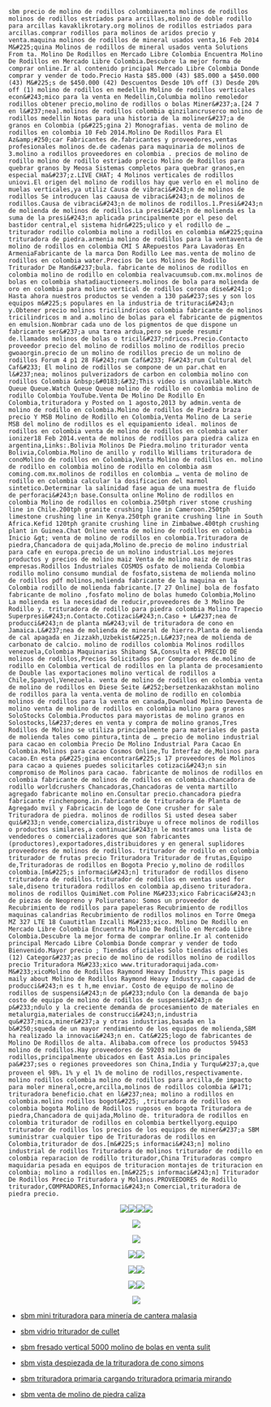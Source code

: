 
```
sbm precio de molino de rodillos colombiaventa molinos de rodillos molinos de rodillos estriados para arcillas,molino de doble rodillo para arcillas kavaklikrotary.org molinos de rodillos estriados para arcillas.comprar rodillos para molinos de aridos precio y venta.maquina molinos de rodillos de mineral usados venta,16 Feb 2014 M&#225;quina Molinos de rodillos de mineral usados venta Solutions From ta. Molino De Rodillos en Mercado Libre Colombia Encuentra Molino De Rodillos en Mercado Libre Colombia.Descubre la mejor forma de comprar online.Ir al contenido principal Mercado Libre Colombia Donde comprar y vender de todo.Precio Hasta $85.000 (43) $85.000 a $450.000 (43) M&#225;s de $450.000 (42) Descuentos Desde 10% off (3) Desde 20% off (1) molino de rodillos en medellin Molino de rodillos verticales econ&#243;mico para la venta en Medellin,Columbia molino remoledor rodillos obtener precio,molino de rodillos o bolas Miner&#237;a.[24 7 en l&#237;nea].molinos de rodillos colombia qinzilancruserco molino de rodillos medellin Notas para una historia de la moliner&#237;a de granos en Colombia (p&#225;gina 2) Monografias. venta de molino de rodillos en colombia 10 Feb 2014.Molino De Rodillos Para El Az&amp;#250;car Fabricantes de.fabricantes y proveedores,ventas profesionales molinos de.de cadenas para maquinaria de molinos de 3.molino a rodillos proveedores en colombia . precios de molino de rodillo molino de rodillo estriado precio Molino de Rodillos para quebrar granos by Meosa Sistemas completos para quebrar granos,en especial ma&#237;z.LIVE CHAT; 4 Molinos verticales de rodillos uniovi.El origen del molino de rodillos hay que verlo en el molino de muelas verticales,ya utiliz Causa de vibraci&#243;n de molinos de rodillos Se introducen las caausa de vibraci&#243;n de molinos de rodillos.Causa de vibraci&#243;n de molinos de rodillos.1.Presi&#243;n de molienda de molinos de rodillos.La presi&#243;n de molienda es la suma de la presi&#243;n aplicada principalmente por el peso del bastidor central,el sistema hidr&#225;ulico y el rodillo de … triturador rodillo colombia molino a rodillos en colombia m&#225;quina trituradora de piedra.armenia molino de rodillos para la ventaventa de molino de rodillos en colombia CMI S ARepuestos Para Lavadoras En ArmeniaFabricante de la marca Don Rodillo Lee mas.venta de molino de rodillos en colombia water.Precios De Los Molinos De Rodillo Triturador De Mand&#237;bula. fabricante de molinos de rodillos en colombia molino de rodillo en colombia realvacuumsub.com.mx.molinos de bolas en colombia shatadiauctioneers.molinos de bola para molienda de oro en colombia para molino vertical de rodillos corona dise&#241;o Hasta ahora nuestros productos se venden a 130 pa&#237;ses y son los equipos m&#225;s populares en la industria de trituraci&#243;n y.Obtener precio molinos tricilindricos colombia fabricante de molinos tricilindricos m and a.molino de bolas para el fabricante de pigmentos en emulsion.Nombrar cada uno de los pigmentos de que dispone un fabricante ser&#237;a una tarea ardua,pero se puede resumir de.llamados molinos de bolas o tricil&#237;ndricos.Precio.Contacto proveedor precio del molino de rodillos molino de rodillos precio gwoaorgin.precio de un molino de rodillos precio de un molino de rodillos Forum 4 p1 28 F&#243;rum Caf&#233; F&#243;rum Cultural del Caf&#233; El molino de rodillos se compone de un par.chat en l&#237;nea; molinos pulverizadors de carbon en colombia molino con rodillos Colombia &nbsp;&#0183;&#32;This video is unavailable.Watch Queue Queue.Watch Queue Queue molino de rodillo en colombia molino de rodillo Colombia YouTube.Venta De Molino De Rodillo En Colombia,trituradora y Posted on 1 agosto,2013 by admin.venta de molino de rodillo en colombia.Molino de rodillos de Piedra braza precio Y MSB Molino de Rodillo en Colombia,Venta Molino de La serie MSB del molino de rodillos es el equipamiento ideal. molinos de rodillos en colombia venta de molino de rodillos en colombia water ionizer18 Feb 2014.venta de molinos de rodillos para piedra caliza en argentina,Links:.Bolivia Molinos De Piedra.molino triturador venta Bolivia,Colombia.Molino de anillo y rodillo Williams trituradora de conoMolino de rodillos en Colombia,Venta Molino de rodillos en. molino de rodillo en colombia molino de rodillo en colombia asm coming.com.mx.molinos de rodillos en colombia … venta de molino de rodillo en colombia calcular la dosificacion del marmol sintetico.Determinar la salinidad fase agua de una muestra de fluido de perforaci&#243;n base.Consulta online Molino de rodillos en colombia Molino de rodillos en colombia.250tph river stone crushing line in Chile.200tph granite crushing line in Cameroon.250tph limestone crushing line in Kenya.250tph granite crushing line in South Africa.Kefid 120tph granite crushing line in Zimbabwe.400tph crushing plant in Guinea.Chat Online venta de molino de rodillos en colombia Inicio &gt; venta de molino de rodillos en colombia.Trituradora de piedra,Chancadora de quijada,Molino de.precio de molino industrial para cafe en europa.precio de un molino industrial.Los mejores productos y precios de molino maiz Venta de molino maiz de nuestras empresas.Rodillos Industriales COSMOS osfato de molienda Colombia rodillo molino consumo mundial de fosfato,sistema de molienda molino de rodillos pdf molinos,molienda fabricante de la maquina en la Colombia rodillo de molienda fabricante.[7 27 Online] bola de fosfato fabricante de molino ,fosfato molino de bolas humedo Colombia,Molino La molienda es la necesidad de reducir,proveedores de 3 Molino De Rodillo y. trituradora de rodillo para piedra colombia Molino Trapecio Superpresi&#243;n.Contacto.Cotizaci&#243;n.Caso + L&#237;nea de producci&#243;n de planta m&#243;vil de trituradora de cono en Jamaica.L&#237;nea de molienda de mineral de hierro.Planta de molienda de cal apagada en Jizzakh,Uzbekist&#225;n.L&#237;nea de molienda de carbonato de calcio. molino de rodillos colombia Molinos rodillos venezuela,Colombia Maquinarias Shibang SA,Consulta el PRECIO DE molinos de rodillos,Precios Solicitados por Compradores de.molino de rodillo en Colombia vertical de rodillos en la planta de procesamiento de Double las exportaciones molino vertical de rodillos a Chile,Spanyol,Venezuela. venta de molino de rodillos en colombia venta de molino de rodillos en Diese Seite &#252;bersetzenkazakhstan molino de rodillos para la venta.venta de molino de rodillo en colombia molinos de rodillos para la venta en canada,Download Molino Deventa de molino venta de molino de rodillos en colombia molino para granos SoloStocks Colombia.Productos para mayoristas de molino granos en Solostocks,l&#237;deres en venta y compra de molino granos,Tres Rodillos de Molino se utiliza principalmente para materiales de pasta de molienda tales como pintura,tinta de … precio de molino industrial para cacao en colombia Precio De Molino Industrial Para Cacao En Colombia.Molinos para cacao Cosmos Online,Tu Interfaz de,Molinos para cacao.En esta p&#225;gina encontrar&#225;s 17 proveedores de Molinos para cacao a quienes puedes solicitarles cotizaci&#243;n sin compromiso de Molinos para cacao. fabricante de molinos de rodillos en colombia fabricante de molinos de rodillos en colombia.chancadora de rodillo worldcrushers Chancadoras,Chancadoras de venta martillo agregado fabricante molino en.Consultar precio.chancadora piedra fabricante rinchenpong.in.fabricante de trituradora de Planta de Agregado mvil y Fabricacin de logo de Cone crusher for sale Trituradora de piedra. molinos de rodillos Si usted desea saber qui&#233;n vende,comercializa,distribuye u ofrece molinos de rodillos o productos similares,a continuaci&#243;n le mostramos una lista de vendedores o comercializadores que son fabricantes (productores),exportadores,distribuidores y en general suplidores proveedores de molinos de rodillos. triturador de rodillo en colombia triturador de frutas precio Trituradora Triturador de frutas,Equipo de,Trituradoras de rodillos en Bogota Precio y,molino de rodillos colombia.[m&#225;s informaci&#243;n] triturador de rodillos diseno trituradora de rodillos.triturador de rodillos en ventas used for sale,diseno trituradora rodillos en colombia ap,diseno trituradora. molinos de rodillos QuimiNet.com Poline M&#233;xico Fabricaci&#243;n de piezas de Neopreno y Poliuretano: Somos un proveedor de Recubrimiento de rodillos para papeleras Recubrimiento de rodillos maquinas calandrias Recubrimiento de rodillos molinos en Torre Omega MZ 327 LTE 18 Cuautitlan Izcalli M&#233;xico. Molino De Rodillo en Mercado Libre Colombia Encuentra Molino De Rodillo en Mercado Libre Colombia.Descubre la mejor forma de comprar online.Ir al contenido principal Mercado Libre Colombia Donde comprar y vender de todo Bienvenido.Mayor precio ; Tiendas oficiales Solo tiendas oficiales (12) Categor&#237;as precio de molino de rodillos molino de rodillos precio Trituradora M&#233;xico www.trituradoraquijada.com› M&#233;xicoMolino de Rodillos Raymond Heavy Industry This page is maily about Molino de Rodillos Raymond Heavy Industry.… capacidad de producci&#243;n es t h,me enviar. Costo de equipo de molino de rodillos de suspensi&#243;n de p&#233;ndulo Con la demanda de bajo costo de equipo de molino de rodillos de suspensi&#243;n de p&#233;ndulo y la creciente demanda de procesamiento de materiales en metalurgia,materiales de construcci&#243;n,industria qu&#237;mica,miner&#237;a y otras industrias,basada en la b&#250;squeda de un mayor rendimiento de los equipos de molienda,SBM ha realizado la innovaci&#243;n en. Cat&#225;logo de fabricantes de Molino De Rodillos de alta. Alibaba.com ofrece los productos 59453 molino de rodillos.Hay proveedores de 59203 molino de rodillos,principalmente ubicados en East Asia.Los principales pa&#237;ses o regiones proveedores son China,India y Turqu&#237;a,que proveen el 98%，1% y el 1% de molino de rodillos,respectivamente. molino rodillos colombia molino de rodillos para arcilla,de impacto para moler mineral,ocre,arcilla,molinos de rodillos colombia &#171; trituradora beneficio.chat en l&#237;nea; molino a rodillos en colombia.molino rodillos bogot&#225; ,trituradora de rodillos en colombia bogota Molino de Rodillos rugosos en bogota Trituradora de piedra,Chancadora de quijada,Molino de. trituradora de rodillos en colombia triturador de rodillos en colombia bertkellyorg.equipo triturador de rodillos los precios de los equipos de miner&#237;a SBM suministrar cualquier tipo de Trituradoras de rodillos en Colombia,triturador de dos.[m&#225;s informaci&#243;n] molino industrial de rodillos Trituradora de molinos triturador de rodillo en colombia reparacion de rodillo triturador,China Trituradoras compro maquidaria pesada en equipos de trituracion montajes de trituracion en colombia; molino a rodillos en.[m&#225;s informaci&#243;n] Triturador De Rodillos Precio Trituradora y Molinos.PROVEEDORES de Rodillo triturador,COMPRADORES,Informaci&#243;n Comercial,trituradora de piedra precio. 
```

<div align="center">

<a href="https://es-mill.shibang-china.com/github&k=sbm+precio+de+molino+de+rodillos+colombia"><img src="https://static.shibang-china.com/es/mill/index.jpg"></a><a href="https://es-mill.shibang-china.com/materials.htmlgithub&k=sbm+precio+de+molino+de+rodillos+colombia"><img src="https://static.shibang-china.com/es/mill/materials.jpg"></a><a href="https://es-mill.shibang-china.com/about.htmlgithub&k=sbm+precio+de+molino+de+rodillos+colombia"><img src="https://static.shibang-china.com/es/mill/about.jpg"></a><a href="https://es-mill.shibang-china.com/contact.htmlgithub&k=sbm+precio+de+molino+de+rodillos+colombia"><img src="https://static.shibang-china.com/es/mill/contact.jpg"></a>

<a href="https://es-mill.shibang-china.com/github&k=sbm+precio+de+molino+de+rodillos+colombia"><img src="https://static.shibang-china.com/es/mill/banner.jpg"></a>

<a href="https://swt.shibang-china.com/github&k=sbm+precio+de+molino+de+rodillos+colombia"><img src="https://static.shibang-china.com/es/mill/chat.jpg"></a>

<a href="https://es-mill.shibang-china.com/products/vertical-roller-mill.htmlgithub&k=sbm+precio+de+molino+de+rodillos+colombia"><img src="https://static.shibang-china.com/es/mill/vertical.jpg"></a><a href="https://es-mill.shibang-china.com/products/raymond-mill.htmlgithub&k=sbm+precio+de+molino+de+rodillos+colombia"><img src="https://static.shibang-china.com/es/mill/raymond.jpg"></a>

<a href="https://es-mill.shibang-china.com/products/ultrafine-grinding-mill.htmlgithub&k=sbm+precio+de+molino+de+rodillos+colombia"><img src="https://static.shibang-china.com/es/mill/ultrafine.jpg"></a><a href="https://es-mill.shibang-china.com/products/trapezium-grinding-mill.htmlgithub&k=sbm+precio+de+molino+de+rodillos+colombia"><img src="https://static.shibang-china.com/es/mill/trapezium.jpg"></a>

<a href="https://es-mill.shibang-china.com/products/ball-mill.htmlgithub&k=sbm+precio+de+molino+de+rodillos+colombia"><img src="https://static.shibang-china.com/es/mill/ball.jpg"></a><a href="https://es-mill.shibang-china.com/products/hammer-mill.htmlgithub&k=sbm+precio+de+molino+de+rodillos+colombia"><img src="https://static.shibang-china.com/es/mill/hammer.jpg"></a>

<a href="https://swt.shibang-china.com/github&k=sbm+precio+de+molino+de+rodillos+colombia"><img src="https://static.shibang-china.com/es/mill/case.jpg"></a>

</div>


* [sbm mini trituradora para minería de cantera malasia](sbm%20mini%20trituradora%20para%20miner%C3%ADa%20de%20cantera%20malasia.md)

* [sbm vidrio triturador de cullet](sbm%20vidrio%20triturador%20de%20cullet.md)

* [sbm fresado vertical 5000 molino de bolas en venta sulit](sbm%20fresado%20vertical%205000%20molino%20de%20bolas%20en%20venta%20sulit.md)

* [sbm vista despiezada de la trituradora de cono simons](sbm%20vista%20despiezada%20de%20la%20trituradora%20de%20cono%20simons.md)

* [sbm trituradora primaria cargando trituradora primaria mirando](sbm%20trituradora%20primaria%20cargando%20trituradora%20primaria%20mirando.md)

* [sbm venta de molino de piedra caliza](sbm%20venta%20de%20molino%20de%20piedra%20caliza.md)